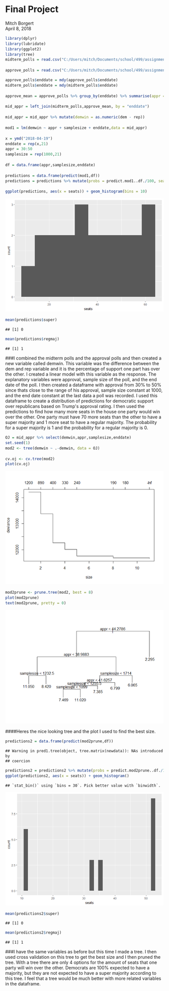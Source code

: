 # Final Project
Mitch Borgert  
April 8, 2018  


```r
library(dplyr)
library(lubridate)
library(ggplot2)
library(tree)
midterm_polls = read.csv("C:/Users/mitch/Documents/school/499/assignments-mborgert/data/mid_polls.csv")

approve_polls = read.csv("C:/Users/mitch/Documents/school/499/assignments-mborgert/data/approv_polls.csv")
```


```r
approve_polls$enddate = mdy(approve_polls$enddate)
midterm_polls$enddate = mdy(midterm_polls$enddate)

approve_mean = approve_polls %>% group_by(enddate) %>% summarise(appr = mean(approve))

mid_appr = left_join(midterm_polls,approve_mean, by = "enddate")

mid_appr = mid_appr %>% mutate(demwin = as.numeric(dem - rep))

mod1 = lm(demwin ~ appr + samplesize + enddate,data = mid_appr)

x = ymd("2018-04-19")
enddate = rep(x,21)
appr = 30:50
samplesize = rep(1000,21)

df = data.frame(appr,samplesize,enddate)

predictions = data.frame(predict(mod1,df))
predictions = predictions %>% mutate(probs = predict.mod1..df./100, seats = 435*probs) %>% mutate(super = as.numeric((seats > 70)), regmaj = as.numeric((seats > 0)) )

ggplot(predictions, aes(x = seats)) + geom_histogram(bins = 10)
```

![](499project_files/figure-html/unnamed-chunk-2-1.png)<!-- -->

```r
mean(predictions$super)
```

```
## [1] 0
```

```r
mean(predictions$regmaj)
```

```
## [1] 1
```

###I combined the midterm polls and the approval polls and then created a new variable called demwin. This variable was the difference between the dem and rep variable and it is the percentage of support one part has over the other. I created a linear model with this variable as the response. The explanatory variables were approval, sample size of the poll, and the end date of the poll. I then created a dataframe with approval from 30% to 50% since thats close to the range of his approval, sample size constant at 1000, and the end date constant at the last data a poll was recorded. I used this dataframe to create a distribution of predictions for democratic support over republicans based on Trump's approval rating. I then used the predictions to find how many more seats in the house one party would win over the other. One party must have 70 more seats than the other to have a super majority and 1 more seat to have a regular majority. The probability for a super majority is 1 and the probability for a regular majority is 0. 



```r
OJ = mid_appr %>% select(demwin,appr,samplesize,enddate)
set.seed(1)
mod2 <- tree(demwin ~ .-demwin, data = OJ)

cv.oj <- cv.tree(mod2)
plot(cv.oj)
```

![](499project_files/figure-html/unnamed-chunk-3-1.png)<!-- -->

```r
mod2prune <- prune.tree(mod2, best = 8)
plot(mod2prune)
text(mod2prune, pretty = 0)
```

![](499project_files/figure-html/unnamed-chunk-3-2.png)<!-- -->

####Heres the nice looking tree and the plot I used to find the best size. 


```r
predictions2 = data.frame(predict(mod2prune,df))
```

```
## Warning in pred1.tree(object, tree.matrix(newdata)): NAs introduced by
## coercion
```

```r
predictions2 = predictions2 %>% mutate(probs = predict.mod2prune..df./100, seats = 468*probs) %>% mutate(super = as.numeric((seats > 70)), regmaj = as.numeric((seats > 0)) )
ggplot(predictions2, aes(x = seats)) + geom_histogram()
```

```
## `stat_bin()` using `bins = 30`. Pick better value with `binwidth`.
```

![](499project_files/figure-html/unnamed-chunk-4-1.png)<!-- -->

```r
mean(predictions2$super)
```

```
## [1] 0
```

```r
mean(predictions2$regmaj)
```

```
## [1] 1
```

###I have the same variables as before but this time I made a tree. I then used cross validation on this tree to get the best size and I then pruned the tree. With a tree there are only 4 options for the amount of seats that one party will win over the other. Democrats are 100% expected to have a majority, but they are not expected to have a super majority according to this tree. I feel that a tree would be much better with more related variables in the dataframe. 

